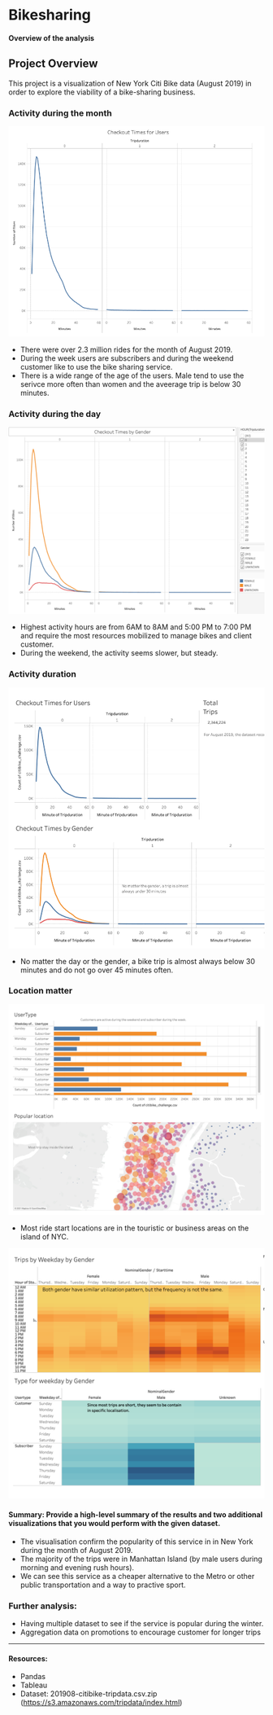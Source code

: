 # Bikesharing

#### Overview of the analysis


## Project Overview

This project is a visualization of New York Citi Bike data (August 2019) in order to explore the viability of a bike-sharing business.

### Activity during the month

![preview](https://github.com/Tifarahani/Bikesharing/blob/main/Img/1.png)

- There were over 2.3 million rides for the month of August 2019.
- During the week users are subscribers and during the weekend customer like to use the bike sharing service.
- There is a wide range of the age of the users. Male tend to use the serivce more often than women and the aveerage trip is below 30 minutes.

### Activity during the day

![preview](https://github.com/Tifarahani/Bikesharing/blob/main/Img/2.png)

- Highest activity hours are from 6AM to 8AM and 5:00 PM to 7:00 PM and require the most resources mobilized to manage bikes and client customer.
- During the weekend, the activity seems slower, but steady.

### Activity duration

![preview](https://github.com/Tifarahani/Bikesharing/blob/main/Img/trip_time.png)

- No matter the day or the gender, a bike trip is almost always below 30 minutes and do not go over 45 minutes often.

### Location matter

![preview](https://github.com/Tifarahani/Bikesharing/blob/main/Img/trip_area.png)

- Most ride start locations are in the touristic or business areas on the island of NYC.


![preview](https://github.com/Tifarahani/Bikesharing/blob/main/Img/client_type.png)

#### Summary: Provide a high-level summary of the results and two additional visualizations that you would perform with the given dataset.

- The visualisation confirm the popularity of this service in in New York during the month of August 2019.
- The majority of the trips were in Manhattan Island (by male users during morning and evening rush hours).
- We can see this service as a cheaper alternative to the Metro or other public transportation and a way to practive sport.

### Further analysis:

- Having multiple dataset to see if the service is popular during the winter.
- Aggregation data on promotions to encourage customer for longer trips

----
#### Resources:
- Pandas
- Tableau
- Dataset: 201908-citibike-tripdata.csv.zip (https://s3.amazonaws.com/tripdata/index.html)
